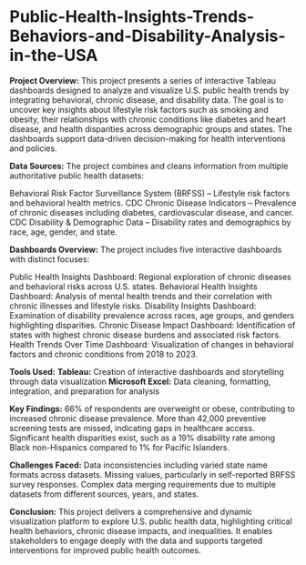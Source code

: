 # Public-Health-Insights-Trends-Behaviors-and-Disability-Analysis-in-the-USA

**Project Overview:**
This project presents a series of interactive Tableau dashboards designed to analyze and visualize U.S. public health trends by integrating behavioral, chronic disease, and disability data. The goal is to uncover key insights about lifestyle risk factors such as smoking and obesity, their relationships with chronic conditions like diabetes and heart disease, and health disparities across demographic groups and states. The dashboards support data-driven decision-making for health interventions and policies.

**Data Sources:**
The project combines and cleans information from multiple authoritative public health datasets:

Behavioral Risk Factor Surveillance System (BRFSS) – Lifestyle risk factors and behavioral health metrics.
CDC Chronic Disease Indicators – Prevalence of chronic diseases including diabetes, cardiovascular disease, and cancer.
CDC Disability & Demographic Data – Disability rates and demographics by race, age, gender, and state.

**Dashboards Overview:**
The project includes five interactive dashboards with distinct focuses:

Public Health Insights Dashboard: Regional exploration of chronic diseases and behavioral risks across U.S. states.
Behavioral Health Insights Dashboard: Analysis of mental health trends and their correlation with chronic illnesses and lifestyle risks.
Disability Insights Dashboard: Examination of disability prevalence across races, age groups, and genders highlighting disparities.
Chronic Disease Impact Dashboard: Identification of states with highest chronic disease burdens and associated risk factors.
Health Trends Over Time Dashboard: Visualization of changes in behavioral factors and chronic conditions from 2018 to 2023.

**Tools Used:**
**Tableau:** Creation of interactive dashboards and storytelling through data visualization
**Microsoft Excel:** Data cleaning, formatting, integration, and preparation for analysis

**Key Findings:**
66% of respondents are overweight or obese, contributing to increased chronic disease prevalence.
More than 42,000 preventive screening tests are missed, indicating gaps in healthcare access.
Significant health disparities exist, such as a 19% disability rate among Black non-Hispanics compared to 1% for Pacific Islanders.

**Challenges Faced:**
Data inconsistencies including varied state name formats across datasets.
Missing values, particularly in self-reported BRFSS survey responses.
Complex data merging requirements due to multiple datasets from different sources, years, and states.

**Conclusion:**
This project delivers a comprehensive and dynamic visualization platform to explore U.S. public health data, highlighting critical health behaviors, chronic disease impacts, and inequalities. It enables stakeholders to engage deeply with the data and supports targeted interventions for improved public health outcomes.
